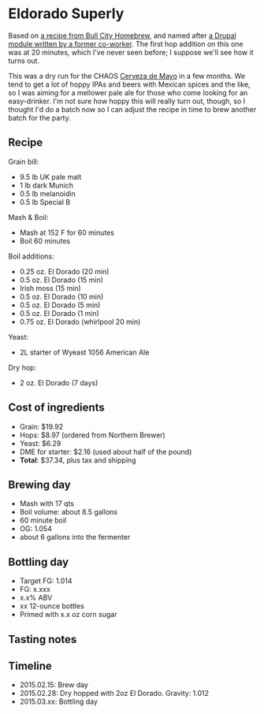 # Eldorado Superly
Based on [a recipe from Bull City Homebrew](http://www.bullcityhomebrew.com/recipes.aspx?id=El%20Dorado%20Pale%20Ale%20%28All%20Grain%29.xml), and named after [a Drupal module written by a former co-worker](https://www.drupal.org/project/eldorado_superfly). The first hop addition on this one was at 20 minutes, which I've never seen before; I suppose we'll see how it turns out.

This was a dry run for the CHAOS [Cerveza de Mayo](http://www.chaosbrewclub.net/event/cerveza-de-mayo-0) in a few months. We tend to get a lot of hoppy IPAs and beers with Mexican spices and the like, so I was aiming for a mellower pale ale for those who come looking for an easy-drinker. I'm not sure how hoppy this will really turn out, though, so I thought I'd do a batch now so I can adjust the recipe in time to brew another batch for the party.

## Recipe
Grain bill:
* 9.5 lb UK pale malt
* 1 lb dark Munich
* 0.5 lb melanoidin
* 0.5 lb Special B

Mash & Boil:
* Mash at 152 F for 60 minutes
* Boil 60 minutes

Boil additions:
* 0.25 oz. El Dorado (20 min)
* 0.5 oz. El Dorado (15 min)
* Irish moss (15 min)
* 0.5 oz. El Dorado (10 min)
* 0.5 oz. El Dorado (5 min)
* 0.5 oz. El Dorado (1 min)
* 0.75 oz. El Dorado (whirlpool 20 min)

Yeast:
* 2L starter of Wyeast 1056 American Ale

Dry hop:
* 2 oz. El Dorado (7 days)

## Cost of ingredients
* Grain: $19.92
* Hops: $8.97 (ordered from Northern Brewer)
* Yeast: $6.29
* DME for starter: $2.16 (used about half of the pound)
* **Total**: $37.34, plus tax and shipping

## Brewing day
* Mash with 17 qts
* Boil volume: about 8.5 gallons
* 60 minute boil
* OG: 1.054
* about 6 gallons into the fermenter

## Bottling day
* Target FG: 1.014
* FG: x.xxx
* x.x% ABV
* xx 12-ounce bottles
* Primed with x.x oz corn sugar

## Tasting notes

## Timeline
* 2015.02.15: Brew day
* 2015.02.28: Dry hopped with 2oz El Dorado. Gravity: 1.012
* 2015.03.xx: Bottling day
